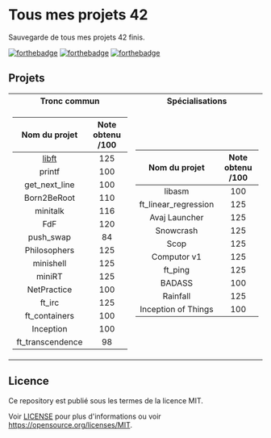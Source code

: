 # Tous mes projets 42

Sauvegarde de tous mes projets 42 finis. 

[![forthebadge](https://forthebadge.com/images/badges/built-with-love.svg)](https://forthebadge.com)
[![forthebadge](https://forthebadge.com/images/badges/made-with-c.svg)](https://forthebadge.com)
[![forthebadge](https://forthebadge.com/images/badges/made-with-c-plus-plus.svg)](https://forthebadge.com)

## Projets

<table>
<tr><th>Tronc commun </th><th>Spécialisations</th></tr>
<tr><td>

| Nom du projet  | Note obtenu /100 |
| :---------------:| :---------------:|
| [libft](./tree/main/libft)  | 125 |
| printf  | 100 |
| get_next_line | 100 |
| Born2BeRoot | 110 |
| minitalk | 116 |
| FdF | 120 |
| push_swap | 84 |
| Philosophers | 125 |
| minishell | 125 |
| miniRT | 125 | 
| NetPractice | 100 |
| ft_irc | 125 |
| ft_containers | 100 |
| Inception | 100 |
| ft_transcendence | 98 |

</td><td>

| Nom du projet  | Note obtenu /100 |
| :---------------:| :---------------:|
| libasm | 100 |
| ft_linear_regression | 125 |
| Avaj Launcher | 125 |
| Snowcrash | 125 |
| Scop | 125 |
| Computor v1 | 125 |
| ft_ping | 125 |
| BADASS | 100 |
| Rainfall | 125 |
| Inception of Things | 100 |

</td></tr> </table>


## Licence
Ce repository est publié sous les termes de la licence MIT.

Voir [LICENSE](./LICENSE) pour plus d'informations ou voir https://opensource.org/licenses/MIT.
